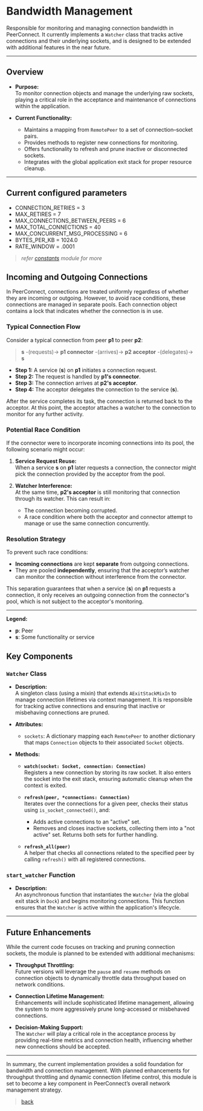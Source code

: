 # Bandwidth Management

Responsible for monitoring and managing connection bandwidth in PeerConnect. It currently implements a `Watcher` class that tracks active connections and their underlying sockets, and is designed to be extended with additional features in the near future.

---

## Overview

- **Purpose:**  
  To monitor connection objects and manage the underlying raw sockets, playing a critical role in the acceptance and maintenance of connections within the application.

- **Current Functionality:**  
  - Maintains a mapping from `RemotePeer` to a set of connection–socket pairs.
  - Provides methods to register new connections for monitoring.
  - Offers functionality to refresh and prune inactive or disconnected sockets.
  - Integrates with the global application exit stack for proper resource cleanup.

---

## Current configured parameters

- CONNECTION_RETRIES = 3
- MAX_RETIRES = 7
- MAX_CONNECTIONS_BETWEEN_PEERS = 6
- MAX_TOTAL_CONNECTIONS = 40
- MAX_CONCURRENT_MSG_PROCESSING = 6
- BYTES_PER_KB = 1024.0
- RATE_WINDOW = .0001

> *refer [constants](/src/avails/constants.py) module for more*

## Incoming and Outgoing Connections

In PeerConnect, connections are treated uniformly regardless of whether they are incoming or outgoing. However, to avoid race conditions, these connections are managed in separate pools. Each connection object contains a lock that indicates whether the connection is in use.

### Typical Connection Flow

Consider a typical connection from peer **p1** to peer **p2**:

> **s** -(requests)-> **p1 connector** -(arrives)-> **p2 acceptor** -(delegates)-> **s**

- **Step 1:** A service (**s**) on **p1** initiates a connection request.
- **Step 2:** The request is handled by **p1's connector**.
- **Step 3:** The connection arrives at **p2's acceptor**.
- **Step 4:** The acceptor delegates the connection to the service (**s**).

After the service completes its task, the connection is returned back to the acceptor. At this point, the acceptor attaches a watcher to the connection to monitor for any further activity.

### Potential Race Condition

If the connector were to incorporate incoming connections into its pool, the following scenario might occur:

1. **Service Request Reuse:**  
   When a service **s** on **p1** later requests a connection, the connector might pick the connection provided by the acceptor from the pool.

2. **Watcher Interference:**  
   At the same time, **p2's acceptor** is still monitoring that connection through its watcher. This can result in:
   - The connection becoming corrupted.
   - A race condition where both the acceptor and connector attempt to manage or use the same connection concurrently.

### Resolution Strategy

To prevent such race conditions:

- **Incoming connections** are kept **separate** from outgoing connections.
- They are pooled **independently**, ensuring that the acceptor’s watcher can monitor the connection without interference from the connector.
  
This separation guarantees that when a service (**s**) on **p1** requests a connection, it only receives an outgoing connection from the connector's pool, which is not subject to the acceptor's monitoring.

---

**Legend:**

- **p**: Peer  
- **s**: Some functionality or service

## Key Components

### `Watcher` Class

- **Description:**  
  A singleton class (using a mixin) that extends `AExitStackMixIn` to manage connection lifetimes via context management. It is responsible for tracking active connections and ensuring that inactive or misbehaving connections are pruned.

- **Attributes:**  
  - `sockets`: A dictionary mapping each `RemotePeer` to another dictionary that maps `Connection` objects to their associated `Socket` objects.

- **Methods:**
  - **`watch(socket: Socket, connection: Connection)`**  
    Registers a new connection by storing its raw socket. It also enters the socket into the exit stack, ensuring automatic cleanup when the context is exited.
  
  - **`refresh(peer, *connections: Connection)`**  
    Iterates over the connections for a given peer, checks their status using `is_socket_connected()`, and:
    - Adds active connections to an "active" set.
    - Removes and closes inactive sockets, collecting them into a "not active" set.
    Returns both sets for further handling.
  
  - **`refresh_all(peer)`**  
    A helper that checks all connections related to the specified peer by calling `refresh()` with all registered connections.

### `start_watcher` Function

- **Description:**  
  An asynchronous function that instantiates the `Watcher` (via the global exit stack in `Dock`) and begins monitoring connections. This function ensures that the `Watcher` is active within the application's lifecycle.

---

## Future Enhancements

While the current code focuses on tracking and pruning connection sockets, the module is planned to be extended with additional mechanisms:

- **Throughput Throttling:**  
  Future versions will leverage the `pause` and `resume` methods on connection objects to dynamically throttle data throughput based on network conditions.

- **Connection Lifetime Management:**  
  Enhancements will include sophisticated lifetime management, allowing the system to more aggressively prune long-accessed or misbehaved connections.

- **Decision-Making Support:**  
  The `Watcher` will play a critical role in the acceptance process by providing real-time metrics and connection health, influencing whether new connections should be accepted.

---

In summary, the current implementation provides a solid foundation for bandwidth and connection management. With planned enhancements for throughput throttling and dynamic connection lifetime control, this module is set to become a key component in PeerConnect’s overall network management strategy.

> [back](/docs/core)

